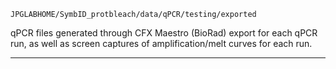 `JPGLABHOME/SymbID_protbleach/data/qPCR/testing/exported`

qPCR files generated through CFX Maestro (BioRad) export for each qPCR run, as well as screen captures of amplification/melt curves for each run.

---

